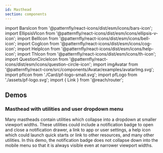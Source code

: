 ```yaml
---
id: Masthead
section: components
---
```


import BarsIcon from '@patternfly/react-icons/dist/esm/icons/bars-icon';
import EllipsisVIcon from '@patternfly/react-icons/dist/esm/icons/ellipsis-v-icon';
import BellIcon from '@patternfly/react-icons/dist/esm/icons/bell-icon';
import CogIcon from '@patternfly/react-icons/dist/esm/icons/cog-icon';
import HelpIcon from '@patternfly/react-icons/dist/esm/icons/help-icon';
import ThIcon from '@patternfly/react-icons/dist/esm/icons/th-icon';
import QuestionCircleIcon from '@patternfly/react-icons/dist/esm/icons/question-circle-icon';
import imgAvatar from '@patternfly/react-core/src/components/Avatar/examples/avatarImg.svg';
import pfIcon from './Card/pf-logo-small.svg';
import pfLogo from './assets/pf-logo.svg';
import { Link } from '@reach/router';

## Demos

### Masthead with utilities and user dropdown menu

Many mastheads contain utilities which collapse into a dropdown at smaller viewport widths. These utilities could include a notification badge to open and close a notification drawer, a link to app or user settings, a help icon which could launch quick starts or link to other resources, and many other utilities. In this demo, the notification badge does not collapse down into the mobile menu so that it is always visible even at narrower viewport widths.

```ts file='./examples/Masthead/MastheadWithUtilitiesAndUserDropdownMenu.tsx' isFullscreen

```
